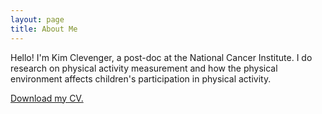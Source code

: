 ```yaml
---
layout: page
title: About Me
---
```


Hello! I'm Kim Clevenger, a post-doc at the National Cancer Institute. I do research on physical activity measurement and how the physical environment affects children's participation in physical activity.

[Download my CV.](/docs/ClevengerCV312022.pdf)
